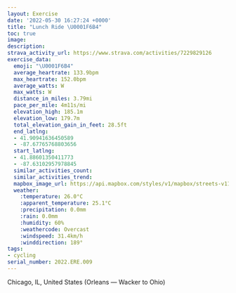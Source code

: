 ```yaml
---
layout: Exercise
date: '2022-05-30 16:27:24 +0000'
title: "Lunch Ride \U0001F6B4"
toc: true
image:
description:
strava_activity_url: https://www.strava.com/activities/7229829126
exercise_data:
  emoji: "\U0001F6B4"
  average_heartrate: 133.9bpm
  max_heartrate: 152.0bpm
  average_watts: W
  max_watts: W
  distance_in_miles: 3.79mi
  pace_per_mile: 4m11s/mi
  elevation_high: 185.1m
  elevation_low: 179.7m
  total_elevation_gain_in_feet: 28.5ft
  end_latlng:
  - 41.90941636450589
  - -87.67765768803656
  start_latlng:
  - 41.88601350411773
  - -87.63102957978845
  similar_activities_count:
  similar_activities_trend:
  mapbox_image_url: https://api.mapbox.com/styles/v1/mapbox/streets-v11/static/path-5+787af2-1.0(qzs~F%7ClzuOcA%40%7B%40DGDINQBMJOTCLEn%40%40lADbAAbMGbBQp%40QZUXiBzAcCbB%7B%40%5Ek%40J%7D%40%40kIFgKByHLkBFgEDs%40%3Fe%40G%7DAL%7DCDgA%3FyADoA%40uNVgFFoAAyBNUHGJG%5C%40dBCdB%3FxC%40r%40J%60C%40nABbOLf%5DFlHBtMHnIAhFHvI%40jEG%60FHdIK~CD~%40LnJFfLE%60EI%5CKT_BvCgBjDwR%60%5EgFbJkDtGkBbDRJHPJFtBFF%40HFBH%3FH%3FA),pin-s-s+e5b22e(-87.63103,41.88601),pin-s-f+89ae00(-87.67766000000002,41.90940999999999)/auto/800x800?access_token=pk.eyJ1Ijoiam9zaGJlY2ttYW4iLCJhIjoiY205eWR2aDd1MWZ6djJrbXc4a3M0bWZleiJ9.XiG9OWkNcZk2QzjJbxLB4A
  weather:
    :temperature: 26.0°C
    :apparent_temperature: 25.1°C
    :precipitation: 0.0mm
    :rain: 0.0mm
    :humidity: 60%
    :weathercode: Overcast
    :windspeed: 31.4km/h
    :winddirection: 189°
tags:
- cycling
serial_number: 2022.ERE.009
---
```

Chicago, IL, United States (Orleans — Wacker to Ohio)
